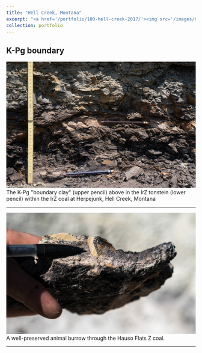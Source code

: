 ```yaml
---
title: "Hell Creek, Montana"
excerpt: "<a href='/portfolio/100-hell-creek-2017/'><img src='/images/KTBcropped.jpg'></a>The K-Pg boundary claystone (upper pencil) above the IrZ tonstein (lower pencil) within the IrZ coal at Herpejunk, Hell Creek, Montana"
collection: portfolio
---
```

K-Pg boundary
---

<a href='/images/KTB.jpg'><img src='/images/KTB.jpg'></a>
The K-Pg "boundary clay" (upper pencil) above in the IrZ tonstein (lower pencil) within the IrZ coal at Herpejunk, Hell Creek, Montana

---

<a href='/images/HFZBurrow.jpg'><img src='/images/HFZBurrow.jpg'></a>
A well-preserved animal burrow through the Hauso Flats Z coal.

---